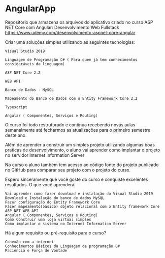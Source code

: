# AngularApp

Repositório que armazena os arquivos do aplicativo criado no curso ASP NET Core com Angular: Desenvolvimento Web Fullstack
https://www.udemy.com/desenvolvimento-aspnet-core-angular

Criar uma soluções simples utilizando as seguintes tecnologias:

    Visual Studio 2019

    Linguagem de Programação C# ( Para quem já tem conhecimentos consideráveis da linguagem)

    ASP NET Core 2.2

    WEB API

    Banco de Dados - MySQL

    Mapeamento do Banco de Dados com o Entity Framework Core 2.2

    Typescript

    Angular ( Componentes, Serviços e Routing)

O curso foi todo restruturado e continua recebendo novas aulas semanalmente até fecharmos as atualizações para o primeiro semestre deste ano.

Além de aprender a construir um simples projeto utilizando algumas boas praticas de desenvolvimento, o aluno vai aprender como implantar o projeto no servidor Internet Information Server

No curso o aluno também tem acesso ao código fonte do projeto publicado no GitHub para comparar seu projeto com o projeto do curso.

Espero sinceramente que você goste do curso e conquiste excelentes resultados.
O que você aprenderá

    Vai aprender como fazer download e instalação do Visual Studio 2019
    Download e Instalação do banco de dados MySQL
    Fazer configuração do Entity Framework Core
    Fazer mapeamento(básico) objeto relacional com o Entity framework Core
    ASP NET WEB API
    Angular ( Componentes, Serviços e Routing)
    Como Construir uma loja virtual simples
    Como implantar o sistema no Internet Information Server

Há algum requisito ou pré-requisito para o curso?

    Conexão com a internet
    Conhecimentos Básicos da Linguagem de programação C#
    Paciência e Força de Vontade
